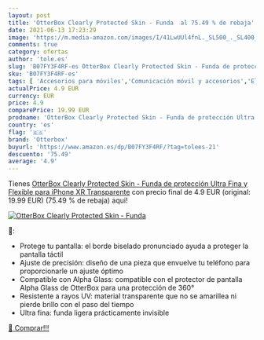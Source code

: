 ```yaml
---
layout: post
title: 'OtterBox Clearly Protected Skin - Funda  al 75.49 % de rebaja'
date: 2021-06-13 17:23:29
image: 'https://m.media-amazon.com/images/I/41LwUUl4fnL._SL500_._SL400_.jpg'
comments: true
category: ofertas
author: 'tole.es'
slug: 'B07FY3F4RF-es OtterBox Clearly Protected Skin - Funda de protección...'
sku: 'B07FY3F4RF-es'
tags: [ 'Accesorios para móviles','Comunicación móvil y accesorios','Electrónica','Mantenimiento, cuidado y reparaciones de teléfonos móviles','Protectores de pantalla para móviles','iphone','otterbox', ]
actualPrice: 4.9 EUR
currency: EUR
price: 4.9
comparePrice: 19.99 EUR
prodname: 'OtterBox Clearly Protected Skin - Funda de protección Ultra Fina y Flexible para iPhone XR  Transparente'
country: 'es'
flag: '🇪🇸'
brand: 'Otterbox'
buyurl: 'https://www.amazon.es/dp/B07FY3F4RF/?tag=tolees-21'
descuento: '75.49'
average: '4.9'
---
```


Tienes [OtterBox Clearly Protected Skin - Funda de protección Ultra Fina y Flexible para iPhone XR  Transparente](https://www.amazon.es/dp/B07FY3F4RF/?tag=tolees-21) con precio final de  4.9 EUR (original: 19.99 EUR) (75.49 %  de rebaja) aqui!

[![OtterBox Clearly Protected Skin - Funda ](https://m.media-amazon.com/images/I/41LwUUl4fnL._SL500_._SL400_.jpg)](https://www.amazon.es/dp/B07FY3F4RF/?tag=tolees-21)

🔎:

- Protege tu pantalla: el borde biselado pronunciado ayuda a proteger la pantalla táctil
- Ajuste de precisión: diseño de una pieza que envuelve tu teléfono para proporcionarle un ajuste óptimo
- Compatible con Alpha Glass: compatible con el protector de pantalla Alpha Glass de OtterBox para una protección de 360°
- Resistente a rayos UV: material transparente que no se amarillea ni pierde brillo con el paso del tiempo
- Ultra fina: funda ligera prácticamente invisible

[🛒 Comprar!!!](https://www.amazon.es/dp/B07FY3F4RF/?tag=tolees-21)
